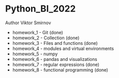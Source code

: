 # Python_BI_2022
Author Viktor Smirnov
* homework_1 - Git (done)
* homework_2 - Collection (done)
* homework_3 - Files and functions (done)
* homework_4 - modules and virtual environments 
* homework_5 - numpy 
* homework_6 - pandas and visualizations 
* homework_7 - regular expressions (done)
* homework_8 - functional programming (done)
